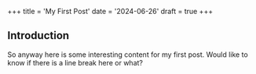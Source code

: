 +++
title = 'My First Post'
date = '2024-06-26'
draft = true 
+++
## Introduction
So anyway here is some interesting content for my first post.
Would like to know if there is a line break here or what?
